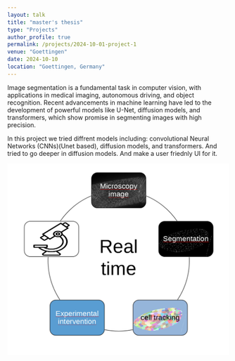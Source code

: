 ```yaml
---
layout: talk
title: "master's thesis"
type: "Projects"
author_profile: true
permalink: /projects/2024-10-01-project-1
venue: "Goettingen"
date: 2024-10-10
location: "Goettingen, Germany"
---
```

Image segmentation is a fundamental task in computer vision, with applications in medical imaging, autonomous driving, and object recognition. Recent advancements in machine learning have led to the development of powerful models like U-Net, diffusion models, and transformers, which show promise in segmenting images with high precision. 

In this project we tried diffrent models including: convolutional Neural Networks (CNNs)(Unet based), diffusion models, and transformers. And tried to go deeper in diffusion models. And make a user friednly UI for it.

![Image segmentation workflow](../images/workFlow.png)
